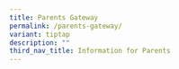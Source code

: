 ```yaml
---
title: Parents Gateway
permalink: /parents-gateway/
variant: tiptap
description: ""
third_nav_title: Information for Parents
---
```

